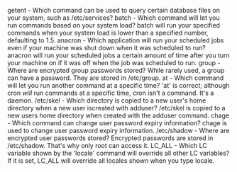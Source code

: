 getent - Which command can be used to query certain database files on your system, such as /etc/services?
batch - Which command will let you run commands based on your system load? batch will run your specified commands when your system load is lower than a specified number, defaulting to 1.5.
anacron - Which application will run your scheduled jobs even if your machine was shut down when it was scheduled to run? anacron will run your scheduled jobs a certain amount of time after you turn your machine on if it was off when the job was scheduled to run.
group - Where are encrypted group passwords stored? While rarely used, a group can have a password. They are stored in /etc/group.
at - Which command will let you run another command at a specific time? 'at' is correct; although cron *will* run commands at a specific time, cron isn't a command. It's a daemon.
/etc/skel - Which directory is copied to a new user's home directory when a new user iscreated with adduser? /etc/skel is copied to a new users home directory when created with the adduser command.
chage - Which command can change user password expiry information? chage is used to change user password expiry information.
/etc/shadow - Where are encrypted user passwords stored? Encrypted passwords are stored in /etc/shadow. That's why only root can access it.
LC_ALL - Which LC variable shown by the 'locale' command will override all other LC variables? If it is set, LC_ALL will override all locales shown when you type locale.
